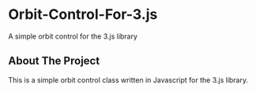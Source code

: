 # Orbit-Control-For-3.js
A simple orbit control for the 3.js library
<!-- About The Porject -->

## About The Project

<!-- Image will go here -->

This is a simple orbit control class written in Javascript for the 3.js library.
